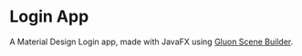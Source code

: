 # Login App  

A Material Design Login app, made with JavaFX using [Gluon Scene Builder](https://gluonhq.com/products/scene-builder/).
